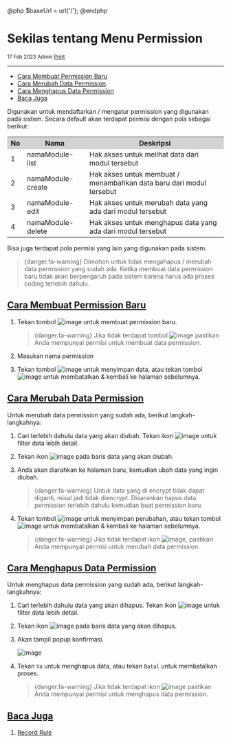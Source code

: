 @php
    $baseUrl = url('/');
@endphp

# Sekilas tentang Menu Permission
<small><i class="far fa-calendar mr-2"></i>17 Feb 2023 <i class="far fa-user mr-2 ml-2"></i>Admin <i class="fas fa-print mr-2 ml-2"></i><a href="" onclick="print()">Print</a></small>
<script>
    function print() {
        var divContents = document.getElementsByClassName("documentation")[0].innerHTML;
        var a = window.open('', '', 'height=500, width=500');
        a.document.write(divContents);
        a.document.close();
        a.print();
    }
</script>

---
- [Cara Membuat Permission Baru](#create-permission)
- [Cara Merubah Data Permission](#edit-permission)
- [Cara Menghapus Data Permission](#delete-permission)
- [Baca Juga](#baca-juga)

Digunakan untuk mendaftarkan / mengatur permission yang digunakan pada sistem. Secara default akan terdapat permisi dengan pola sebagai berikut:
<table>
    <tr style="background-color: lightgrey;">
        <th>No</th>
        <th>Nama</th>
        <th>Deskripsi</th>
    </tr>
    <tr>
        <td>1</td>
        <td>namaModule-list</td>
        <td>Hak akses untuk melihat data dari modul tersebut</td>
    </tr>
    <tr>
        <td>2</td>
        <td>namaModule-create</td>
        <td>Hak akses untuk membuat / menambahkan data baru dari modul tersebut</td>
    </tr>
    <tr>
        <td>3</td>
        <td>namaModule-edit</td>
        <td>Hak akses untuk merubah data yang ada dari modul tersebut</td>
    </tr>
    <tr>
        <td>4</td>
        <td>namaModule-delete</td>
        <td>Hak akses untuk menghapus data yang ada dari modul tersebut</td>
    </tr>
</table>
Bisa juga terdapat pola permisi yang lain yang digunakan pada sistem.

> {danger.fa-warning} Dimohon untuk tidak mengahapus / merubah data permission yang sudah ada. Ketika membuat data permission baru tidak akan berpengaruh pada sistem karena harus ada proses coding terlebih dahulu.

<a name="create-permission">

## [Cara Membuat Permission Baru](#)
1. Tekan tombol ![image]({{$baseUrl}}/public/img/docs/create.png) untuk membuat permission baru.

    > {danger.fa-warning} Jika tidak terdapat tombol ![image]({{$baseUrl}}/public/img/docs/create.png) pastikan Anda mempunyai permisi untuk membuat data permission.

2. Masukan nama permission
3. Tekan tombol ![image]({{$baseUrl}}/public/img/docs/save.png) untuk menyimpan data, atau tekan tombol ![image]({{$baseUrl}}/public/img/docs/back.png) untuk membatalkan & kembali ke halaman sebelumnya.

<a name="edit-permission">

## [Cara Merubah Data Permission](#)
Untuk merubah data permission yang sudah ada, berikut langkah-langkahnya:
1. Cari terlebih dahulu data yang akan diubah. Tekan ikon ![image]({{$baseUrl}}/public/img/docs/filter.png) untuk filter data lebih detail.
2. Tekan ikon ![image]({{$baseUrl}}/public/img/docs/edit.png) pada baris data yang akan diubah.
3. Anda akan diarahkan ke halaman baru, kemudian ubah data yang ingin diubah.

    > {danger.fa-warning} Untuk data yang di encrypt tidak dapat diganti, misal jadi tidak diencrypt. Disarankan hapus data permission terlebih dahulu kemudian buat permission baru.

4. Tekan tombol ![image]({{$baseUrl}}/public/img/docs/save.png) untuk menyimpan perubahan, atau tekan tombol ![image]({{$baseUrl}}/public/img/docs/back.png) untuk membatalkan & kembali ke halaman sebelumnya.

    > {danger.fa-warning} Jika tidak terdapat ikon ![image]({{$baseUrl}}/public/img/docs/edit.png), pastikan Anda mempunyai permisi untuk merubah data permission.

<a name="delete-permission">

## [Cara Menghapus Data Permission](#)
Untuk menghapus data permission yang sudah ada, berikut langkah-langkahnya:
1. Cari terlebih dahulu data yang akan dihapus. Tekan ikon ![image]({{$baseUrl}}/public/img/docs/filter.png) untuk filter data lebih detail.
2. Tekan ikon ![image]({{$baseUrl}}/public/img/docs/delete.png) pada baris data yang akan dihapus.
3. Akan tampil popup konfirmasi.

    ![image]({{$baseUrl}}/public/img/docs/delete-confirm.png)

4. Tekan `Ya` untuk menghapus data, atau tekan `Batal` untuk membatalkan proses.

    > {danger.fa-warning} Jika tidak terdapat ikon ![image]({{$baseUrl}}/public/img/docs/delete.png) pastikan Anda mempunyai permisi untuk menghapus data permission.

<a name="baca-juga">

## [Baca Juga](#)
1. <a href="record-rule">Record Rule</a>